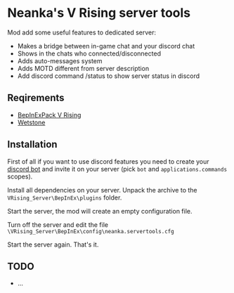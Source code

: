 # Neanka's V Rising server tools

Mod add some useful features to dedicated server:
  - Makes a bridge between in-game chat and your discord chat
  - Shows in the chats who connected/disconnected 
  - Adds auto-messages system
  - Adds MOTD different from server description
  - Add discord command /status to show server status in discord

## Reqirements

  - [BepInExPack V Rising](https://v-rising.thunderstore.io/package/BepInEx/BepInExPack_V_Rising/)
  - [Wetstone](https://v-rising.thunderstore.io/package/molenzwiebel/Wetstone/)

## Installation

First of all if you want to use discord features you need to create your [discord bot](https://discord.com/developers/applications) and invite it on your server (pick `bot` and `applications.commands` scopes).

Install all dependencies on your server. Unpack the archive to the `VRising_Server\BepInEx\plugins` folder.

Start the server, the mod will create an empty configuration file.

Turn off the server and edit the file `\VRising_Server\BepInEx\config\neanka.servertools.cfg`

Start the server again. That's it.

## TODO
  - ...
